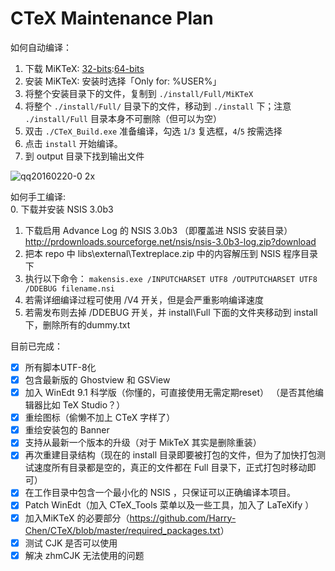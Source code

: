 CTeX Maintenance Plan  
====
如何自动编译：  

1. 下载 MiKTeX: [32-bits](http://mirrors.ctan.org/systems/win32/miktex/setup/basic-miktex-2.9.5872.exe):[64-bits](http://mirrors.ctan.org/systems/win32/miktex/setup/basic-miktex-2.9.5872-x64.exe)
2. 安装 MiKTeX: 安装时选择「Only for: %USER%」
3. 将整个安装目录下的文件，复制到 `./install/Full/MiKTeX`
4. 将整个 `./install/Full/` 目录下的文件，移动到 `./install` 下；注意 `./install/Full` 目录本身不可删除（但可以为空）
5. 双击 `./CTeX_Build.exe` 准备编译，勾选 `1`/`3` 复选框，`4`/`5` 按需选择
6. 点击 `install` 开始编译。
7. 到 output 目录下找到输出文件  

![qq20160220-0 2x](https://cloud.githubusercontent.com/assets/3348485/13194540/0ed7ca38-d7d0-11e5-8c3e-827134e34c3f.png) 

如何手工编译:  
0. 下载并安装 NSIS 3.0b3  
1. 下载启用 Advance Log 的 NSIS 3.0b3 （即覆盖进 NSIS 安装目录） http://prdownloads.sourceforge.net/nsis/nsis-3.0b3-log.zip?download   
2. 把本 repo 中 libs\external\Textreplace.zip 中的内容解压到 NSIS 程序目录下  
3. 执行以下命令： `makensis.exe /INPUTCHARSET UTF8 /OUTPUTCHARSET UTF8 /DDEBUG filename.nsi`  
4. 若需详细编译过程可使用 /V4 开关，但是会严重影响编译速度  
5. 若需发布则去掉 /DDEBUG 开关，并 install\Full 下面的文件夹移动到 install 下，删除所有的dummy.txt

目前已完成：  
- [x] 所有脚本UTF-8化  
- [x] 包含最新版的 Ghostview 和 GSView  
- [x] 加入 WinEdt 9.1 科学版（你懂的，可直接使用无需定期reset） （是否其他编辑器比如 TeX Studio？）  
- [x] 重绘图标（偷懒不加上 CTeX 字样了）
- [x] 重绘安装包的 Banner    
- [x] 支持从最新一个版本的升级（对于 MikTeX 其实是删除重装）
- [x] 再次重建目录结构（现在的 install 目录即要被打包的文件，但为了加快打包测试速度所有目录都是空的，真正的文件都在 Full 目录下，正式打包时移动即可）  
- [x] 在工作目录中包含一个最小化的 NSIS ，只保证可以正确编译本项目。
- [x] Patch WinEdt（加入 CTeX_Tools 菜单以及一些工具，加入了 LaTeXify ）
- [x] 加入MiKTeX 的必要部分（<https://github.com/Harry-Chen/CTeX/blob/master/required_packages.txt>） 
- [x] 测试 CJK 是否可以使用 
- [x] 解决 zhmCJK 无法使用的问题
